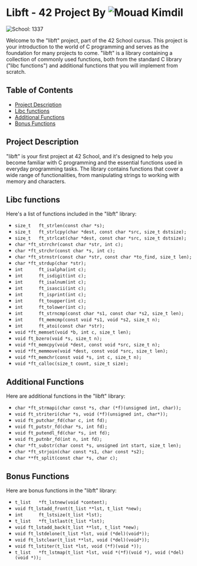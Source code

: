 # Libft - 42 Project By ![Mouad Kimdil](https://img.shields.io/badge/Mouad-Kimdil-blue)

![School: 1337](https://img.shields.io/badge/School-1337-blue)

Welcome to the "libft" project, part of the 42 School cursus. This project is your introduction to the world of C programming and serves as the foundation for many projects to come. "libft" is a library containing a collection of commonly used functions, both from the standard C library ("libc functions") and additional functions that you will implement from scratch.

## Table of Contents
- [Project Description](#project-description)
- [Libc functions](#libc-functions)
- [Additional Functions](#additional-functions)
- [Bonus Functions](#bonus-functions)

## Project Description

"libft" is your first project at 42 School, and it's designed to help you become familiar with C programming and the essential functions used in everyday programming tasks. The library contains functions that cover a wide range of functionalities, from manipulating strings to working with memory and characters.

## Libc functions

Here's a list of functions included in the "libft" library:

- `size_t	ft_strlen(const char *s);`
- `size_t	ft_strlcpy(char *dest, const char *src, size_t dstsize);`
- `size_t	ft_strlcat(char *dest, const char *src, size_t dstsize);`
- `char	*ft_strrchr(const char *str, int c);`
- `char	*ft_strchr(const char *s, int c);`
- `char	*ft_strnstr(const char *str, const char *to_find, size_t len);`
- `char	*ft_strdup(char *str);`
- `int		ft_isalpha(int c);`
- `int		ft_isdigit(int c);`
- `int		ft_isalnum(int c);`
- `int		ft_isascii(int c);`
- `int		ft_isprint(int c);`
- `int		ft_toupper(int c);`
- `int		ft_tolower(int c);`
- `int		ft_strncmp(const char *s1, const char *s2, size_t len);`
- `int		ft_memcmp(const void *s1, void *s2, size_t n);`
- `int		ft_atoi(const char *str);`
- `void	*ft_memset(void *b, int c, size_t len);`
- `void	ft_bzero(void *s, size_t n);`
- `void	*ft_memcpy(void *dest, const void *src, size_t n);`
- `void	*ft_memmove(void *dest, const void *src, size_t len);`
- `void	*ft_memchr(const void *s, int c, size_t n);`
- `void	*ft_calloc(size_t count, size_t size);`

## Additional Functions

Here are additional functions in the "libft" library:

- `char	*ft_strmapi(char const *s, char (*f)(unsigned int, char));`
- `void	ft_striteri(char *s, void (*f)(unsigned int, char*));`
- `void	ft_putchar_fd(char c, int fd);`
- `void	ft_putstr_fd(char *s, int fd);`
- `void	ft_putendl_fd(char *s, int fd);`
- `void	ft_putnbr_fd(int n, int fd);`
- `char	*ft_substr(char const *s, unsigned int start, size_t len);`
- `char	*ft_strjoin(char const *s1, char const *s2);`
- `char	**ft_split(const char *s, char c);`

## Bonus Functions

Here are bonus functions in the "libft" library:

- `t_list	*ft_lstnew(void *content);`
- `void	ft_lstadd_front(t_list **lst, t_list *new);`
- `int		ft_lstsize(t_list *lst);`
- `t_list	*ft_lstlast(t_list *lst);`
- `void	ft_lstadd_back(t_list **lst, t_list *new);`
- `void	ft_lstdelone(t_list *lst, void (*del)(void*));`
- `void	ft_lstclear(t_list **lst, void (*del)(void*));`
- `void	ft_lstiter(t_list *lst, void (*f)(void *));`
- `t_list	*ft_lstmap(t_list *lst, void *(*f)(void *), void (*del)(void *));`
